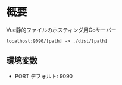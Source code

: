 # 概要

Vue静的ファイルのホスティング用Goサーバー

    localhost:9090/[path] -> ./dist/[path]

## 環境変数
- PORT
デフォルト: 9090
